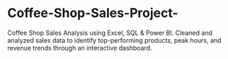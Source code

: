 # Coffee-Shop-Sales-Project-
Coffee Shop Sales Analysis using Excel, SQL &amp; Power BI. Cleaned and analyzed sales data to identify top-performing products, peak hours, and revenue trends through an interactive dashboard.
